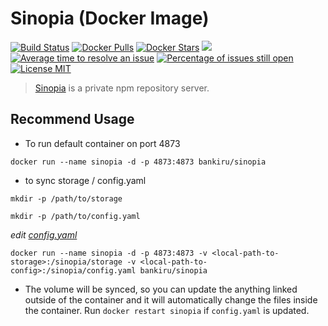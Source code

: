 # Sinopia (Docker Image)

[![Build Status](https://img.shields.io/travis/bankiru/docker-sinopia/master.svg?style=flat-square)](https://travis-ci.org/bankiru/docker-sinopia)
[![Docker Pulls](https://img.shields.io/docker/pulls/bankiru/sinopia.svg?style=flat-square)](https://hub.docker.com/r/bankiru/sinopia/)
[![Docker Stars](https://img.shields.io/docker/stars/bankiru/sinopia.svg?style=flat-square)](https://hub.docker.com/r/bankiru/sinopia/)
[![](https://images.microbadger.com/badges/image/bankiru/sinopia.svg)](https://hub.docker.com/r/bankiru/sinopia/)
[![Average time to resolve an issue](http://isitmaintained.com/badge/resolution/bankiru/docker-sinopia.svg)](http://isitmaintained.com/project/bankiru/docker-sinopia "Average time to resolve an issue")
[![Percentage of issues still open](http://isitmaintained.com/badge/open/bankiru/docker-sinopia.svg)](http://isitmaintained.com/project/bankiru/docker-sinopia "Percentage of issues still open")
[![License MIT](https://img.shields.io/:license-mit-blue.svg?style=flat-square)]()

> [Sinopia](https://github.com/rlidwka/sinopia) is a private npm repository server.

## Recommend Usage

- To run default container on port 4873

`docker run --name sinopia -d -p 4873:4873 bankiru/sinopia`

- to sync storage / config.yaml

`mkdir -p /path/to/storage`

`mkdir -p /path/to/config.yaml`

*edit [config.yaml](https://github.com/bankiru/docker-sinopia/blob/master/config.yaml)*


`docker run --name sinopia -d -p 4873:4873 -v <local-path-to-storage>:/sinopia/storage -v <local-path-to-config>:/sinopia/config.yaml bankiru/sinopia`

- The volume will be synced, so you can update the anything linked outside of the container and it will automatically change the files inside the container. Run `docker restart sinopia` if `config.yaml` is updated.
